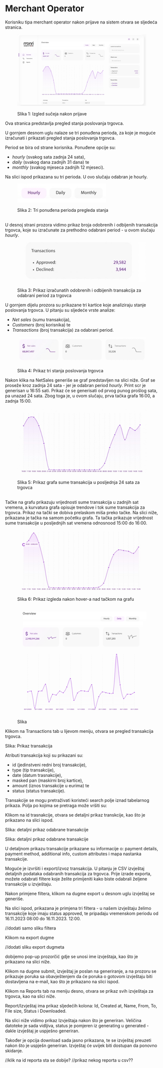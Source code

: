 # Merchant Operator

Korisniku tipa merchant operator nakon prijave na sistem otvara se sljedeća stranica.

<figure><img src=".gitbook/assets/68C74067-0768-4AF0-B92F-0F8BD3EC1CFA.jpeg" alt=""><figcaption><p>Slika 1: Izgled sučeja nakon prijave</p></figcaption></figure>

Ova stranica predstavlja pregled stanja poslovanja trgovca.

U gornjem desnom uglu nalaze se tri ponuđena perioda, za koje je moguće izračunati i prikazati pregled stanja poslovanja trgovca.

Period se bira od strane korisnika. Ponuđene opcije su:

* _hourly_ (svakog sata zadnja 24 sata),
* _daily_ (svakog dana zadnjih 31 dana) te
* _monthly_ (svakog mjeseca zadnjih 12 mjeseci).

Na slici ispod prikazana su tri perioda. U ovo slučaju odabran je hourly.

<figure><img src=".gitbook/assets/D9F34BFE-6964-4CF0-BD21-F885FC21498B_4_5005_c.jpeg" alt=""><figcaption><p>Slika 2: Tri ponuđena perioda pregleda stanja</p></figcaption></figure>

\
U desnoj strani prozora vidimo prikaz broja odobrenih i odbijenih transakcija trgovca, koje su izračunate za prethodno odabrani period - u ovom slučaju _hourly_.

<figure><img src=".gitbook/assets/89EA922A-E94B-4CBB-B5B6-21D5A23821B1_4_5005_c.jpeg" alt=""><figcaption><p>Slika 3: Prikaz izračunatih odobrenih i odbijenih transakcija za odabrani period za trgovca</p></figcaption></figure>

U gornjem dijelu prozora su prikazane tri kartice koje analiziraju stanje poslovanja trgovca. U pitanju su sljedeće vrste analize:&#x20;

* _Net sales_ (sumu transakcija),
* _Customers_ (broj korisnika) te
* _Transactions_ (broj transakcija) za odabrani period.

<figure><img src=".gitbook/assets/F42C043C-86D7-4488-900C-C991D0AE4E27_4_5005_c.jpeg" alt=""><figcaption><p>Slika 4: Prikaz tri stanja poslovanja trgovca</p></figcaption></figure>

Nakon klika na NetSales generiše se graf predstavljen na slici niže. Graf se proseže kroz zadnja 24 sata - jer je odabran period _hourly_. Print scr je generisan u 16:55 sati. Prikaz će se generisati od prvog punog prošlog sata, pa unazad 24 sata. Zbog toga je, u ovom slučaju, prva tačka grafa 16:00, a zadnja 15:00.&#x20;

<figure><img src=".gitbook/assets/9204AA3F-3934-462E-8405-9324E2ADEE27.jpeg" alt=""><figcaption><p>Slika 5: Prikaz grafa sume transakcija u posljednja 24 sata za trgovca</p></figcaption></figure>

\
Tačke na grafu prikazuju vrijednosti sume transakcija u zadnjih sat vremena, a kurvatura grafa opisuje trendove i tok sume transakcija za trgovca. Prikaz na tački se dobiva prelaskom miša preko tačke. Na slici niže, prikazana je tačka na samom početku grafa. Ta tačka prikazuje vrijednost sume transakcije u posljednjih sat vremena odnosnood 15:00 do 16:00.

<figure><img src=".gitbook/assets/A7341244-35BF-4D1E-91B5-49704A6B7736.jpeg" alt=""><figcaption><p>Slika 6: Prikaz izgleda nakon hover-a nad tačkom na grafu</p></figcaption></figure>

<figure><img src=".gitbook/assets/image.png" alt=""><figcaption><p>Slika</p></figcaption></figure>



Klikom na Transactions tab u lijevom meniju, otvara se pregled transakcija trgovca.

Slika: Prikaz transakcija

Atributi transakcija koji su prikazani su:

* id (jedinstveni redni broj transakcije),
* type (tip transakcije),
* date (datum trasnakcije),
* masked pan (maskirni broj kartice),
* amount (iznos transakcije u eurima) te
* status (status transakcije).

Transakcije se mogu pretraživati koristeći search polje iznad tabelarnog prikaza. Polja po kojima se pretraga može vršiti su:

Klikom na id trasnakcije, otvara se detaljni prikaz transkcije, kao što je prikazano na slici ispod.

Slika: detaljni prikaz odabrane transakcije

Slika: detaljni prikaz odabrane transakcije

U detaljnom prikazu transakcije prikazane su informacije o: payment details, payment method, additional info, custom attributes i mapa nastanka transakcije.

Moguće je izvršiti i export/izvoz transakcija. U pitanju je CSV izvještaj detaljnih podataka odabranih transakcija za trgovca. Prije izrade exporta, možete odabrati filtere koje želite primijeniti kako biste odabrali željene transakcije u izvještaju.

Nakon primjene filtera, klikom na dugme export u desnom uglu izvještaj se generiše.

Na slici ispod, prikazana je primjena tri filtera - u našem izvještaju želimo transakcije koje imaju status approved, te pripadaju vremenskom periodu od 16.11.2023 08:00 do 16.11.2023. 12:00.

//dodati samo sliku filtera

Klikom na export dugme

//dodati sliku export dugmeta

dobijemo pop-up prozorčić gdje se unosi ime izvještaja, kao što je prikazano na slici niže.

Klikom na dugme submit, izvještaj je poslan na generiranje, a na prozoru se prikazuje poruka sa obavještenjem da će poruka o gotovom izvještaju biti dostavljena na e-mail, kao što je prikazano na slici ispod.

Klikom na Reports tab na meniju desno, otvara se prikaz svih izvještaja za trgovca, kao na slici niže.

Report/Izvještaj ima prikaz sljedećih kolona: Id, Created at, Name, From, To, File size, Status i Downloaded.

Na slici niže vidimo prikaz Izvještaja nakon što je generiran. Veličina datoteke je sada vidljiva, status je pomjeren iz generating u generated - dakle izvještaj je uspješno generiran.

Također je opcija download sada jasno prikazana, te se izvještaj preuzeti nakon što je uspješn generiran. Izvještaj će uvijek biti dostupan da ponovno skidanje.

//klik na id reporta sta se dobije? //prikaz nekog reporta u csv??

